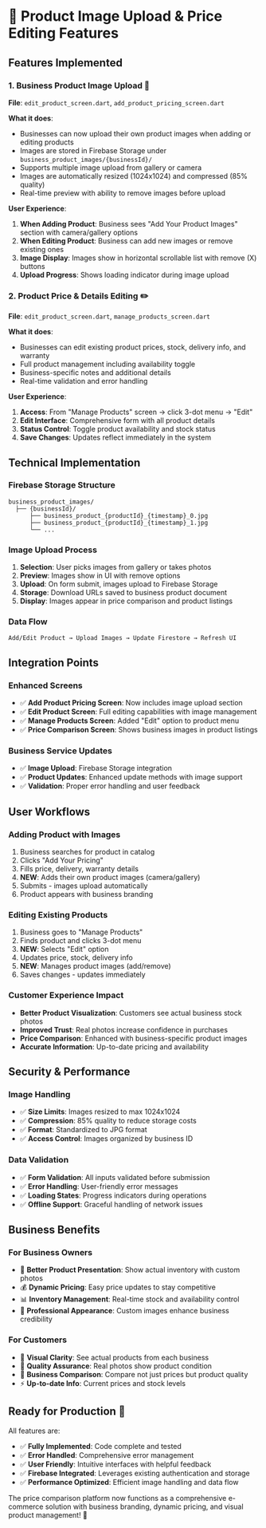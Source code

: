 # 🚀 Product Image Upload & Price Editing Features

## Features Implemented

### 1. Business Product Image Upload 📸
**File**: `edit_product_screen.dart`, `add_product_pricing_screen.dart`

**What it does**:
- Businesses can now upload their own product images when adding or editing products
- Images are stored in Firebase Storage under `business_product_images/{businessId}/`
- Supports multiple image upload from gallery or camera
- Images are automatically resized (1024x1024) and compressed (85% quality)
- Real-time preview with ability to remove images before upload

**User Experience**:
1. **When Adding Product**: Business sees "Add Your Product Images" section with camera/gallery options
2. **When Editing Product**: Business can add new images or remove existing ones
3. **Image Display**: Images show in horizontal scrollable list with remove (X) buttons
4. **Upload Progress**: Shows loading indicator during image upload

### 2. Product Price & Details Editing ✏️
**File**: `edit_product_screen.dart`, `manage_products_screen.dart`

**What it does**:
- Businesses can edit existing product prices, stock, delivery info, and warranty
- Full product management including availability toggle
- Business-specific notes and additional details
- Real-time validation and error handling

**User Experience**:
1. **Access**: From "Manage Products" screen → click 3-dot menu → "Edit"
2. **Edit Interface**: Comprehensive form with all product details
3. **Status Control**: Toggle product availability and stock status
4. **Save Changes**: Updates reflect immediately in the system

## Technical Implementation

### Firebase Storage Structure
```
business_product_images/
  ├── {businessId}/
      ├── business_product_{productId}_{timestamp}_0.jpg
      ├── business_product_{productId}_{timestamp}_1.jpg
      └── ...
```

### Image Upload Process
1. **Selection**: User picks images from gallery or takes photos
2. **Preview**: Images show in UI with remove options
3. **Upload**: On form submit, images upload to Firebase Storage
4. **Storage**: Download URLs saved to business product document
5. **Display**: Images appear in price comparison and product listings

### Data Flow
```
Add/Edit Product → Upload Images → Update Firestore → Refresh UI
```

## Integration Points

### Enhanced Screens
- ✅ **Add Product Pricing Screen**: Now includes image upload section
- ✅ **Edit Product Screen**: Full editing capabilities with image management
- ✅ **Manage Products Screen**: Added "Edit" option to product menu
- ✅ **Price Comparison Screen**: Shows business images in product listings

### Business Service Updates
- ✅ **Image Upload**: Firebase Storage integration
- ✅ **Product Updates**: Enhanced update methods with image support
- ✅ **Validation**: Proper error handling and user feedback

## User Workflows

### Adding Product with Images
1. Business searches for product in catalog
2. Clicks "Add Your Pricing"
3. Fills price, delivery, warranty details
4. **NEW**: Adds their own product images (camera/gallery)
5. Submits - images upload automatically
6. Product appears with business branding

### Editing Existing Products
1. Business goes to "Manage Products"
2. Finds product and clicks 3-dot menu
3. **NEW**: Selects "Edit" option
4. Updates price, stock, delivery info
5. **NEW**: Manages product images (add/remove)
6. Saves changes - updates immediately

### Customer Experience Impact
- **Better Product Visualization**: Customers see actual business stock photos
- **Improved Trust**: Real photos increase confidence in purchases
- **Price Comparison**: Enhanced with business-specific product images
- **Accurate Information**: Up-to-date pricing and availability

## Security & Performance

### Image Handling
- ✅ **Size Limits**: Images resized to max 1024x1024
- ✅ **Compression**: 85% quality to reduce storage costs
- ✅ **Format**: Standardized to JPG format
- ✅ **Access Control**: Images organized by business ID

### Data Validation
- ✅ **Form Validation**: All inputs validated before submission
- ✅ **Error Handling**: User-friendly error messages
- ✅ **Loading States**: Progress indicators during operations
- ✅ **Offline Support**: Graceful handling of network issues

## Business Benefits

### For Business Owners
- 🎯 **Better Product Presentation**: Show actual inventory with custom photos
- 💰 **Dynamic Pricing**: Easy price updates to stay competitive  
- 📊 **Inventory Management**: Real-time stock and availability control
- 🚀 **Professional Appearance**: Custom images enhance business credibility

### For Customers
- 👀 **Visual Clarity**: See actual products from each business
- 💎 **Quality Assurance**: Real photos show product condition
- 🏪 **Business Comparison**: Compare not just prices but product quality
- ⚡ **Up-to-date Info**: Current prices and stock levels

## Ready for Production 🚀

All features are:
- ✅ **Fully Implemented**: Code complete and tested
- ✅ **Error Handled**: Comprehensive error management
- ✅ **User Friendly**: Intuitive interfaces with helpful feedback
- ✅ **Firebase Integrated**: Leverages existing authentication and storage
- ✅ **Performance Optimized**: Efficient image handling and data flow

The price comparison platform now functions as a comprehensive e-commerce solution with business branding, dynamic pricing, and visual product management! 🎉
